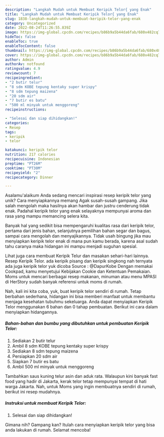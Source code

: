 ```yaml
---
description: "Langkah Mudah untuk Membuat Keripik Telor{ yang Enak"
title: "Langkah Mudah untuk Membuat Keripik Telor{ yang Enak"
slug: 1838-langkah-mudah-untuk-membuat-keripik-telor-yang-enak
category: Uncategorized
date: 2022-08-24T11:26:55.839Z
image: https://img-global.cpcdn.com/recipes/b86b9a5b44da6fab/680x482cq70/keripik-telor-foto-resep-utama.jpg
hideToc: false
enableToc: true
enableTocContent: false
thumbnail: https://img-global.cpcdn.com/recipes/b86b9a5b44da6fab/680x482cq70/keripik-telor-foto-resep-utama.jpg
cover: https://img-global.cpcdn.com/recipes/b86b9a5b44da6fab/680x482cq70/keripik-telor-foto-resep-utama.jpg
author: Admin
authorAv: notfound
ratingvalue: 4.9
reviewcount: 7
recipeingredient:
- "2 butir telur"
- "8 sdm KOBE tepung kentaky super krispy"
- "8 sdm tepung maizena"
- "20 sdm air"
- "7 butir es batu"
- "500 ml minyak untuk menggoreng"
recipeinstructions:

- "Selesai dan siap dihidangkan!"
categories:
- Resep
tags:
- keripik
- telor

katakunci: keripik telor 
nutrition: 217 calories
recipecuisine: Indonesian
preptime: "PT26M"
cooktime: "PT30M"
recipeyield: "2"
recipecategory: Dinner

---
```



Asalamu'alaikum Anda sedang mencari inspirasi resep keripik telor yang unik? Cara menyiapkannya memang Agak susah-susah gampang. Jika salah mengolah maka hasilnya akan hambar dan justru cenderung tidak enak. Padahal keripik telor yang enak selayaknya mempunyai aroma dan rasa yang mampu memancing selera kita.


Banyak hal yang sedikit bisa mempengaruhi kualitas rasa dari keripik telor, pertama dari jenis bahan, selanjutnya pemilihan bahan segar dan bagus, sampai cara mengolah dan menyajikannya. Tidak usah bingung jika mau menyiapkan keripik telor enak di mana pun kamu berada, karena asal sudah tahu caranya maka hidangan ini mampu menjadi suguhan spesial.

Lihat juga cara membuat Keripik Telur dan masakan sehari-hari lainnya. Resep Keripik Telor. ada keripik pisang dan keripik singkong nah ternyata ada juga keripik telor yuk dicoba Source : @DapurKobe Dengan memakai Cookpad, kamu menyetujui Kebijakan Cookie dan Ketentuan Pemakaian. Moms untuk mencari berbagai resep makanan, minuman atau menu MPASI di HerStory sudah banyak referensi untuk moms di rumah.


Nah, kali ini kita coba, yuk, buat keripik telor sendiri di rumah. Tetap berbahan sederhana, hidangan ini bisa memberi manfaat untuk membantu menjaga kesehatan tubuhmu sekeluarga. Anda dapat menyiapkan Keripik Telor menggunakan 6 bahan dan 0 tahap pembuatan. Berikut ini cara dalam menyiapkan hidangannya.

<!--inarticleads1-->

##### Bahan-bahan dan bumbu yang dibutuhkan untuk pembuatan Keripik Telor:

1. Sediakan 2 butir telur
1. Ambil 8 sdm KOBE tepung kentaky super krispy
1. Sediakan 8 sdm tepung maizena
1. Persiapkan 20 sdm air
1. Siapkan 7 butir es batu
1. Ambil 500 ml minyak untuk menggoreng


Tambahkan saus kuning telur asin dan aduk rata. Walaupun kini banyak fast food yang hadir di Jakarta, kerak telor tetap mempunyai tempat di hati warga Jakarta. Nah, untuk Moms yang ingin membuatnya sendiri di rumah, berikut ini resep mudahnya. 

<!--inarticleads2-->

##### Instruksi untuk membuat Keripik Telor:


1. Selesai dan siap dihidangkan!



Gimana nih? Gampang kan? Itulah cara menyiapkan keripik telor yang bisa anda lakukan di rumah. Selamat mencoba!
